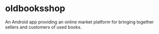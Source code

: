 # oldbooksshop

An Android app providing an online market platform for bringing together sellers and customers of used books.
